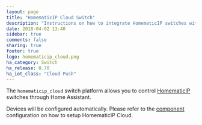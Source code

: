 ```yaml
---
layout: page
title: "HomematicIP Cloud Switch"
description: "Instructions on how to integrate HomematicIP switches within Home Assistant."
date: 2018-04-02 13:40
sidebar: true
comments: false
sharing: true
footer: true
logo: homematicip_cloud.png
ha_category: Switch
ha_release: 0.70
ha_iot_class: "Cloud Push"
---
```


The `homematicip_cloud` switch platform allows you to control
[HomematicIP](http://www.homematic-ip.com) switches through Home Assistant.

Devices will be configured automatically. Please refer to the
[component](/components/homematicip_cloud/) configuration on how to setup
HomematicIP Cloud.
